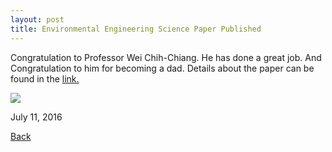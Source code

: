 ```yaml
---
layout: post
title: Environmental Engineering Science Paper Published
---
```


Congratulation to Professor Wei Chih-Chiang. He has done a great job. And Congratulation to him for becoming a dad. Details about the paper can be found in the [link.](https://www.liebertpub.com/doi/full/10.1089/ees.2015.0259)

<img src="https://raw.githubusercontent.com/FiniteTsai/FiniteTsai.github.io/master/images/posts/paper2.png">

July 11, 2016

[Back](https://finitetsai.github.io/)
